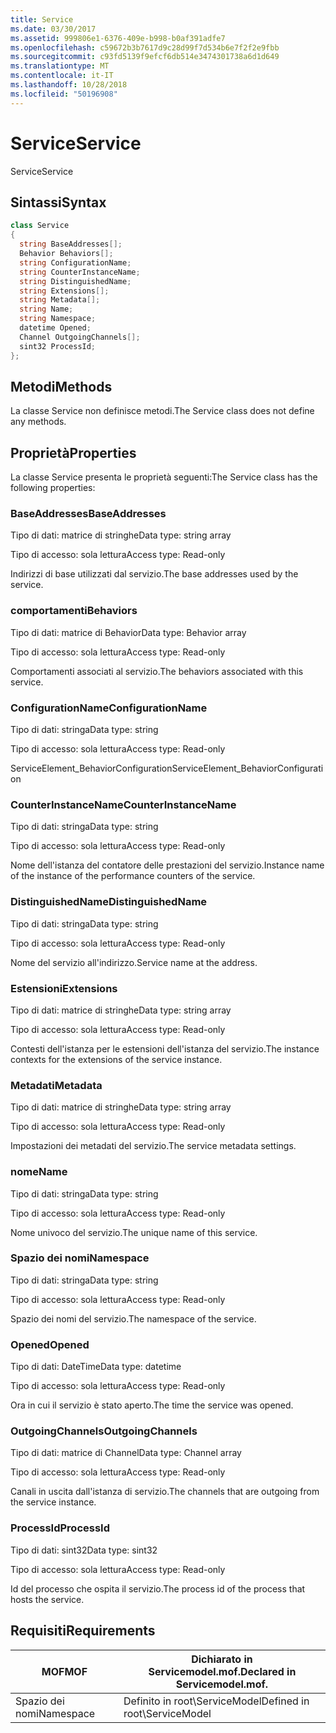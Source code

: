 ```yaml
---
title: Service
ms.date: 03/30/2017
ms.assetid: 999806e1-6376-409e-b998-b0af391adfe7
ms.openlocfilehash: c59672b3b7617d9c28d99f7d534b6e7f2f2e9fbb
ms.sourcegitcommit: c93fd5139f9efcf6db514e3474301738a6d1d649
ms.translationtype: MT
ms.contentlocale: it-IT
ms.lasthandoff: 10/28/2018
ms.locfileid: "50196908"
---
```

# <a name="service"></a><span data-ttu-id="ae1a5-102">Service</span><span class="sxs-lookup"><span data-stu-id="ae1a5-102">Service</span></span>
<span data-ttu-id="ae1a5-103">Service</span><span class="sxs-lookup"><span data-stu-id="ae1a5-103">Service</span></span>  
  
## <a name="syntax"></a><span data-ttu-id="ae1a5-104">Sintassi</span><span class="sxs-lookup"><span data-stu-id="ae1a5-104">Syntax</span></span>  
  
```csharp
class Service  
{  
  string BaseAddresses[];  
  Behavior Behaviors[];  
  string ConfigurationName;  
  string CounterInstanceName;  
  string DistinguishedName;  
  string Extensions[];  
  string Metadata[];  
  string Name;  
  string Namespace;  
  datetime Opened;  
  Channel OutgoingChannels[];  
  sint32 ProcessId;  
};  
```  
  
## <a name="methods"></a><span data-ttu-id="ae1a5-105">Metodi</span><span class="sxs-lookup"><span data-stu-id="ae1a5-105">Methods</span></span>  
 <span data-ttu-id="ae1a5-106">La classe Service non definisce metodi.</span><span class="sxs-lookup"><span data-stu-id="ae1a5-106">The Service class does not define any methods.</span></span>  
  
## <a name="properties"></a><span data-ttu-id="ae1a5-107">Proprietà</span><span class="sxs-lookup"><span data-stu-id="ae1a5-107">Properties</span></span>  
 <span data-ttu-id="ae1a5-108">La classe Service presenta le proprietà seguenti:</span><span class="sxs-lookup"><span data-stu-id="ae1a5-108">The Service class has the following properties:</span></span>  
  
### <a name="baseaddresses"></a><span data-ttu-id="ae1a5-109">BaseAddresses</span><span class="sxs-lookup"><span data-stu-id="ae1a5-109">BaseAddresses</span></span>  
 <span data-ttu-id="ae1a5-110">Tipo di dati: matrice di stringhe</span><span class="sxs-lookup"><span data-stu-id="ae1a5-110">Data type: string array</span></span>  
  
 <span data-ttu-id="ae1a5-111">Tipo di accesso: sola lettura</span><span class="sxs-lookup"><span data-stu-id="ae1a5-111">Access type: Read-only</span></span>  
  
 <span data-ttu-id="ae1a5-112">Indirizzi di base utilizzati dal servizio.</span><span class="sxs-lookup"><span data-stu-id="ae1a5-112">The base addresses used by the service.</span></span>  
  
### <a name="behaviors"></a><span data-ttu-id="ae1a5-113">comportamenti</span><span class="sxs-lookup"><span data-stu-id="ae1a5-113">Behaviors</span></span>  
 <span data-ttu-id="ae1a5-114">Tipo di dati: matrice di Behavior</span><span class="sxs-lookup"><span data-stu-id="ae1a5-114">Data type: Behavior array</span></span>  
  
 <span data-ttu-id="ae1a5-115">Tipo di accesso: sola lettura</span><span class="sxs-lookup"><span data-stu-id="ae1a5-115">Access type: Read-only</span></span>  
  
 <span data-ttu-id="ae1a5-116">Comportamenti associati al servizio.</span><span class="sxs-lookup"><span data-stu-id="ae1a5-116">The behaviors associated with this service.</span></span>  
  
### <a name="configurationname"></a><span data-ttu-id="ae1a5-117">ConfigurationName</span><span class="sxs-lookup"><span data-stu-id="ae1a5-117">ConfigurationName</span></span>  
 <span data-ttu-id="ae1a5-118">Tipo di dati: stringa</span><span class="sxs-lookup"><span data-stu-id="ae1a5-118">Data type: string</span></span>  
  
 <span data-ttu-id="ae1a5-119">Tipo di accesso: sola lettura</span><span class="sxs-lookup"><span data-stu-id="ae1a5-119">Access type: Read-only</span></span>  
  
 <span data-ttu-id="ae1a5-120">ServiceElement_BehaviorConfiguration</span><span class="sxs-lookup"><span data-stu-id="ae1a5-120">ServiceElement_BehaviorConfiguration</span></span>  
  
### <a name="counterinstancename"></a><span data-ttu-id="ae1a5-121">CounterInstanceName</span><span class="sxs-lookup"><span data-stu-id="ae1a5-121">CounterInstanceName</span></span>  
 <span data-ttu-id="ae1a5-122">Tipo di dati: stringa</span><span class="sxs-lookup"><span data-stu-id="ae1a5-122">Data type: string</span></span>  
  
 <span data-ttu-id="ae1a5-123">Tipo di accesso: sola lettura</span><span class="sxs-lookup"><span data-stu-id="ae1a5-123">Access type: Read-only</span></span>  
  
 <span data-ttu-id="ae1a5-124">Nome dell'istanza del contatore delle prestazioni del servizio.</span><span class="sxs-lookup"><span data-stu-id="ae1a5-124">Instance name of the instance of the performance counters of the service.</span></span>  
  
### <a name="distinguishedname"></a><span data-ttu-id="ae1a5-125">DistinguishedName</span><span class="sxs-lookup"><span data-stu-id="ae1a5-125">DistinguishedName</span></span>  
 <span data-ttu-id="ae1a5-126">Tipo di dati: stringa</span><span class="sxs-lookup"><span data-stu-id="ae1a5-126">Data type: string</span></span>  
  
 <span data-ttu-id="ae1a5-127">Tipo di accesso: sola lettura</span><span class="sxs-lookup"><span data-stu-id="ae1a5-127">Access type: Read-only</span></span>  
  
 <span data-ttu-id="ae1a5-128">Nome del servizio all'indirizzo.</span><span class="sxs-lookup"><span data-stu-id="ae1a5-128">Service name at the address.</span></span>  
  
### <a name="extensions"></a><span data-ttu-id="ae1a5-129">Estensioni</span><span class="sxs-lookup"><span data-stu-id="ae1a5-129">Extensions</span></span>  
 <span data-ttu-id="ae1a5-130">Tipo di dati: matrice di stringhe</span><span class="sxs-lookup"><span data-stu-id="ae1a5-130">Data type: string array</span></span>  
  
 <span data-ttu-id="ae1a5-131">Tipo di accesso: sola lettura</span><span class="sxs-lookup"><span data-stu-id="ae1a5-131">Access type: Read-only</span></span>  
  
 <span data-ttu-id="ae1a5-132">Contesti dell'istanza per le estensioni dell'istanza del servizio.</span><span class="sxs-lookup"><span data-stu-id="ae1a5-132">The instance contexts for the extensions of the service instance.</span></span>  
  
### <a name="metadata"></a><span data-ttu-id="ae1a5-133">Metadati</span><span class="sxs-lookup"><span data-stu-id="ae1a5-133">Metadata</span></span>  
 <span data-ttu-id="ae1a5-134">Tipo di dati: matrice di stringhe</span><span class="sxs-lookup"><span data-stu-id="ae1a5-134">Data type: string array</span></span>  
  
 <span data-ttu-id="ae1a5-135">Tipo di accesso: sola lettura</span><span class="sxs-lookup"><span data-stu-id="ae1a5-135">Access type: Read-only</span></span>  
  
 <span data-ttu-id="ae1a5-136">Impostazioni dei metadati del servizio.</span><span class="sxs-lookup"><span data-stu-id="ae1a5-136">The service metadata settings.</span></span>  
  
### <a name="name"></a><span data-ttu-id="ae1a5-137">nome</span><span class="sxs-lookup"><span data-stu-id="ae1a5-137">Name</span></span>  
 <span data-ttu-id="ae1a5-138">Tipo di dati: stringa</span><span class="sxs-lookup"><span data-stu-id="ae1a5-138">Data type: string</span></span>  
  
 <span data-ttu-id="ae1a5-139">Tipo di accesso: sola lettura</span><span class="sxs-lookup"><span data-stu-id="ae1a5-139">Access type: Read-only</span></span>  
  
 <span data-ttu-id="ae1a5-140">Nome univoco del servizio.</span><span class="sxs-lookup"><span data-stu-id="ae1a5-140">The unique name of this service.</span></span>  
  
### <a name="namespace"></a><span data-ttu-id="ae1a5-141">Spazio dei nomi</span><span class="sxs-lookup"><span data-stu-id="ae1a5-141">Namespace</span></span>  
 <span data-ttu-id="ae1a5-142">Tipo di dati: stringa</span><span class="sxs-lookup"><span data-stu-id="ae1a5-142">Data type: string</span></span>  
  
 <span data-ttu-id="ae1a5-143">Tipo di accesso: sola lettura</span><span class="sxs-lookup"><span data-stu-id="ae1a5-143">Access type: Read-only</span></span>  
  
 <span data-ttu-id="ae1a5-144">Spazio dei nomi del servizio.</span><span class="sxs-lookup"><span data-stu-id="ae1a5-144">The namespace of the service.</span></span>  
  
### <a name="opened"></a><span data-ttu-id="ae1a5-145">Opened</span><span class="sxs-lookup"><span data-stu-id="ae1a5-145">Opened</span></span>  
 <span data-ttu-id="ae1a5-146">Tipo di dati: DateTime</span><span class="sxs-lookup"><span data-stu-id="ae1a5-146">Data type: datetime</span></span>  
  
 <span data-ttu-id="ae1a5-147">Tipo di accesso: sola lettura</span><span class="sxs-lookup"><span data-stu-id="ae1a5-147">Access type: Read-only</span></span>  
  
 <span data-ttu-id="ae1a5-148">Ora in cui il servizio è stato aperto.</span><span class="sxs-lookup"><span data-stu-id="ae1a5-148">The time the service was opened.</span></span>  
  
### <a name="outgoingchannels"></a><span data-ttu-id="ae1a5-149">OutgoingChannels</span><span class="sxs-lookup"><span data-stu-id="ae1a5-149">OutgoingChannels</span></span>  
 <span data-ttu-id="ae1a5-150">Tipo di dati: matrice di Channel</span><span class="sxs-lookup"><span data-stu-id="ae1a5-150">Data type: Channel array</span></span>  
  
 <span data-ttu-id="ae1a5-151">Tipo di accesso: sola lettura</span><span class="sxs-lookup"><span data-stu-id="ae1a5-151">Access type: Read-only</span></span>  
  
 <span data-ttu-id="ae1a5-152">Canali in uscita dall'istanza di servizio.</span><span class="sxs-lookup"><span data-stu-id="ae1a5-152">The channels that are outgoing from the service instance.</span></span>  
  
### <a name="processid"></a><span data-ttu-id="ae1a5-153">ProcessId</span><span class="sxs-lookup"><span data-stu-id="ae1a5-153">ProcessId</span></span>  
 <span data-ttu-id="ae1a5-154">Tipo di dati: sint32</span><span class="sxs-lookup"><span data-stu-id="ae1a5-154">Data type: sint32</span></span>  
  
 <span data-ttu-id="ae1a5-155">Tipo di accesso: sola lettura</span><span class="sxs-lookup"><span data-stu-id="ae1a5-155">Access type: Read-only</span></span>  
  
 <span data-ttu-id="ae1a5-156">Id del processo che ospita il servizio.</span><span class="sxs-lookup"><span data-stu-id="ae1a5-156">The process id of the process that hosts the service.</span></span>  
  
## <a name="requirements"></a><span data-ttu-id="ae1a5-157">Requisiti</span><span class="sxs-lookup"><span data-stu-id="ae1a5-157">Requirements</span></span>  
  
|<span data-ttu-id="ae1a5-158">MOF</span><span class="sxs-lookup"><span data-stu-id="ae1a5-158">MOF</span></span>|<span data-ttu-id="ae1a5-159">Dichiarato in Servicemodel.mof.</span><span class="sxs-lookup"><span data-stu-id="ae1a5-159">Declared in Servicemodel.mof.</span></span>|  
|---------|-----------------------------------|  
|<span data-ttu-id="ae1a5-160">Spazio dei nomi</span><span class="sxs-lookup"><span data-stu-id="ae1a5-160">Namespace</span></span>|<span data-ttu-id="ae1a5-161">Definito in root\ServiceModel</span><span class="sxs-lookup"><span data-stu-id="ae1a5-161">Defined in root\ServiceModel</span></span>|
